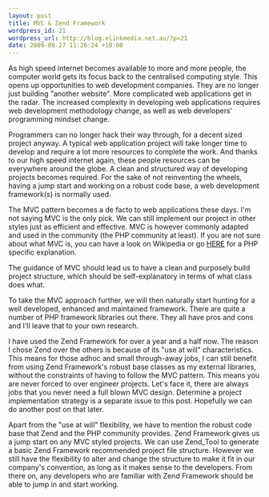 ```yaml
--- 
layout: post
title: MVC & Zend Framework
wordpress_id: 21
wordpress_url: http://blog.elinkmedia.net.au/?p=21
date: 2009-08-27 11:26:24 +10:00
---
```

As high speed internet becomes available to more and more people, the computer world gets its focus back to the centralised computing style. This opens up  opportunities to web development companies. They are no longer just building "another website". More complicated web applications get in the radar. The increased complexity in developing web applications requires web development methodology change, as well as web developers' programming mindset change.

Programmers can no longer hack their way through, for a decent sized project anyway. A typical web application project will take longer time to develop and require a lot more resources to complete the work. And thanks to our high speed internet again, these people resources can be everywhere around the globe. A clean and structured way of developing projects becomes required. For the sake of not reinventing the wheels, having a jump start and working on a robust code base, a web development framework(s) is normally used.

The MVC pattern becomes a de facto to web applications these days. I'm not saying MVC is the only pick. We can still implement our project in other styles just as efficient and effective. MVC is however commonly adapted and used in the community (the PHP community at least). If you are not sure about what MVC is, you can have a look on Wikipedia or go <a href="http://www.phppatterns.com/docs/design/archive/model_view_controller_pattern" target="_blank">HERE</a> for a PHP specific explanation.

The guidance of MVC should lead us to have a clean and purposely build project structure, which should be self-explanatory in terms of what class does what.

To take the MVC approach further, we will then naturally start hunting for a well developed, enhanced and maintained framework. There are quite a number of PHP framework libraries out there. They all have pros and cons and I'll leave that to your own research.

I have used the Zend Framework for over a year and a half now. The reason I chose Zend over the others is because of its "use at will" characteristics. This means for those adhoc and small through-away jobs, I can still benefit from using Zend Framework's robust base classes as my external libraries, without the constraints of having to follow the MVC pattern. This means you are never forced to over engineer projects. Let's face it, there are always jobs that you never need a full blown MVC design. Determine a project implementation strategy is a separate issue to this post. Hopefully we can do another post on that later.

Apart from the "use at will" flexibility, we have to mention the robust code base that Zend and the PHP community provides. Zend Framework gives us a jump start on any MVC styled projects. We can use Zend_Tool to generate a basic Zend Framework recommended project file structure. However we still have the flexibility to alter and change the structure to make it fit in our company's  convention, as long as it makes sense to the developers. From there on, any developers who are familiar with Zend Framework should be able to jump in and start working.
